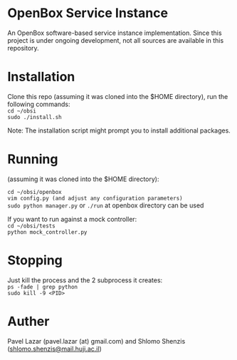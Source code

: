 # OpenBox Service Instance
An OpenBox software-based service instance implementation. Since this project is under ongoing development, not all sources are available in this repository.

# Installation

Clone this repo (assuming it was cloned into the $HOME directory), run the following commands:  
`cd ~/obsi`        
`sudo ./install.sh`    

Note: The installation script might prompt you to install additional packages.

# Running

(assuming it was cloned into the $HOME directory):

`cd ~/obsi/openbox`  
`vim config.py (and adjust any configuration parameters)`    
`sudo python manager.py` or `./run` at openbox directory can be used  

If you want to run against a mock controller:  
`cd ~/obsi/tests`  
`python mock_controller.py`  

# Stopping
Just kill the process and the 2 subprocess it creates:  
`ps -fade | grep python`  
`sudo kill -9 <PID>`  

# Auther
Pavel Lazar (pavel.lazar (at) gmail.com) and Shlomo Shenzis (shlomo.shenzis@mail.huji.ac.il)
